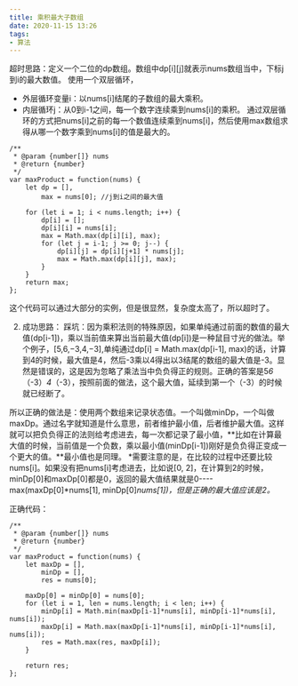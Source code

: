 ```yaml
---
title: 乘积最大子数组
date: 2020-11-15 13:26
tags: 
- 算法
---
```


超时思路：定义一个二位的dp数组。数组中dp[i][j]就表示nums数组当中，下标j到i的最大数值。 
使用一个双层循环，
* 外层循环变量i：以nums[i]结尾的子数组的最大乘积。  
* 内层循环j：从0到i-1之间，每一个数字连续乘到nums[i]的乘积。
通过双层循环的方式把nums[i]之前的每一个数值连续乘到nums[i]，然后使用max数组求得从哪一个数字乘到nums[i]的值是最大的。
```
/**
 * @param {number[]} nums
 * @return {number}
 */
var maxProduct = function(nums) {
    let dp = [],
        max = nums[0]; //j到i之间的最大值
        
    for (let i = 1; i < nums.length; i++) {
        dp[i] = [];
        dp[i][i] = nums[i];
        max = Math.max(dp[i][i], max);
        for (let j = i-1; j >= 0; j--) {
            dp[i][j] = dp[i][j+1] * nums[j];
            max = Math.max(dp[i][j], max);
        }
    }
    return max;
};
```
这个代码可以通过大部分的实例，但是很显然，复杂度太高了，所以超时了。

2. 成功思路：
踩坑：因为乘积法则的特殊原因，如果单纯通过前面的数值的最大值(dp[i-1])，乘以当前值来算出当前最大值(dp[i])是一种鼠目寸光的做法。举个例子，[5,6,−3,4,−3],单纯通过dp[i] = Math.max(dp[i-1], max)的话，计算到4的时候，最大值是4，然后-3乘以4得出以3结尾的数组的最大值是-3。显然是错误的，这是因为忽略了乘法当中负负得正的规则。正确的答案是5*6*（-3）*4*（-3），按照前面的做法，这个最大值，延续到第一个（-3）的时候就已经断了。

所以正确的做法是：使用两个数组来记录状态值。一个叫做minDp，一个叫做maxDp。通过名字就知道是什么意思，前者维护最小值，后者维护最大值。这样就可以把负负得正的法则给考虑进去，每一次都记录了最小值，**比如在计算最大值的时候，当前值是一个负数，乘以最小值(minDp[i-1])刚好是负负得正变成一个更大的值。**最小值也是同理。
*需要注意的是，在比较的过程中还要比较nums[i]。如果没有把nums[i]考虑进去，比如说[0, 2]，在计算到2的时候，minDp[0]和maxDp[0]都是0，返回的最大值结果就是0----max(maxDp[0]*nums[1], minDp[0]*nums[1])，但是正确的最大值应该是2。*

正确代码：
```
/**
 * @param {number[]} nums
 * @return {number}
 */
var maxProduct = function(nums) {
    let maxDp = [],
        minDp = [],
        res = nums[0];
    
    maxDp[0] = minDp[0] = nums[0];
    for (let i = 1, len = nums.length; i < len; i++) {
        minDp[i] = Math.min(maxDp[i-1]*nums[i], minDp[i-1]*nums[i], nums[i]);
        maxDp[i] = Math.max(maxDp[i-1]*nums[i], minDp[i-1]*nums[i], nums[i]);
        res = Math.max(res, maxDp[i]);
    }

    return res;
};
```

